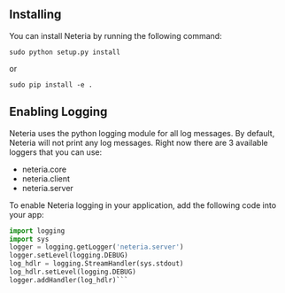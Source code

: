 ## Installing

You can install Neteria by running the following command:

`sudo python setup.py install`

or

`sudo pip install -e .`


## Enabling Logging

Neteria uses the python logging module for all log messages. By default,
Neteria will not print any log messages. Right now there are 3 available
loggers that you can use:

- neteria.core
- neteria.client
- neteria.server

To enable Neteria logging in your application, add the following code into your
app:

```python
import logging
import sys
logger = logging.getLogger('neteria.server')
logger.setLevel(logging.DEBUG)
log_hdlr = logging.StreamHandler(sys.stdout)
log_hdlr.setLevel(logging.DEBUG)
logger.addHandler(log_hdlr)```